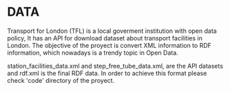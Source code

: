 
# DATA

Transport for London (TFL) is a local goverment institution with open data policy, It has an API for download dataset about transport facilities in London. The objective of the proyect is convert XML  information to RDF information, which nowadays is a trendy topic in Open Data.


station_facilities_data.xml and step_free_tube_data.xml, are the API datasets and rdf.xml is the final RDF data. In order to achieve this format please check 'code' directory of the proyect.
